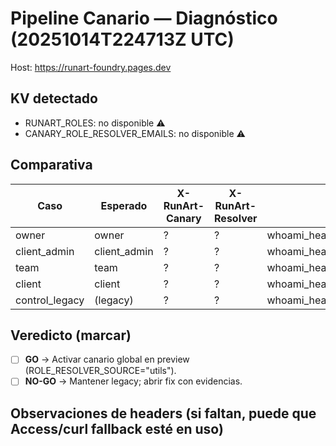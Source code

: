 # Pipeline Canario — Diagnóstico (20251014T224713Z UTC)

Host: https://runart-foundry.pages.dev

## KV detectado
- RUNART_ROLES: no disponible ⚠️
- CANARY_ROLE_RESOLVER_EMAILS: no disponible ⚠️

## Comparativa
| Caso | Esperado | X-RunArt-Canary | X-RunArt-Resolver | Archivo |
|------|----------|------------------|-------------------|---------|
| owner | owner | ? | ? | whoami_headers_owner.txt |
| client_admin | client_admin | ? | ? | whoami_headers_client_admin.txt |
| team | team | ? | ? | whoami_headers_team.txt |
| client | client | ? | ? | whoami_headers_client.txt |
| control_legacy | (legacy) | ? | ? | whoami_headers_control_legacy.txt |

## Veredicto (marcar)
- [ ] **GO** → Activar canario global en preview (ROLE_RESOLVER_SOURCE="utils").
- [ ] **NO-GO** → Mantener legacy; abrir fix con evidencias.

## Observaciones de headers (si faltan, puede que Access/curl fallback esté en uso)

